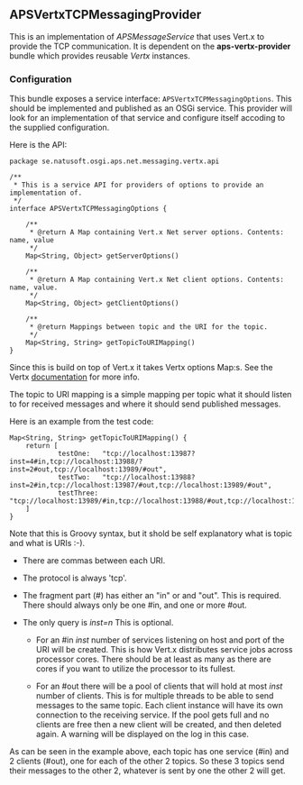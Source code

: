 ## APSVertxTCPMessagingProvider

This is an implementation of _APSMessageService_ that uses Vert.x to provide the TCP communication. It is dependent on the **aps-vertx-provider** bundle which provides reusable _Vertx_ instances.

### Configuration

This bundle exposes a service interface: `APSVertxTCPMessagingOptions`. This should be implemented and published as an OSGi service. This provider will look for an implementation of that service and configure itself accoding to the supplied configuration.

Here is the API:

    package se.natusoft.osgi.aps.net.messaging.vertx.api
    
    /**
     * This is a service API for providers of options to provide an implementation of.
     */
    interface APSVertxTCPMessagingOptions {
    
        /**
         * @return A Map containing Vert.x Net server options. Contents: name, value
         */
        Map<String, Object> getServerOptions()
    
        /**
         * @return A Map containing Vert.x Net client options. Contents: name, value.
         */
        Map<String, Object> getClientOptions()
    
        /**
         * @return Mappings between topic and the URI for the topic.
         */
        Map<String, String> getTopicToURIMapping()
    }

Since this is build on top of Vert.x it takes Vertx options Map:s. See the Vertx [documentation](http://vertx.io/docs/vertx-core/groovy/) for more info.

The topic to URI mapping is a simple mapping per topic what it should listen to for received messages and where it should send published messages. 

Here is an example from the test code:

    Map<String, String> getTopicToURIMapping() {
        return [
                testOne:   "tcp://localhost:13987?inst=4#in,tcp://localhost:13988/?inst=2#out,tcp://localhost:13989/#out",
                testTwo:   "tcp://localhost:13988?inst=2#in,tcp://localhost:13987/#out,tcp://localhost:13989/#out",
                testThree: "tcp://localhost:13989/#in,tcp://localhost:13988/#out,tcp://localhost:13987/#out"
        ]
    }

Note that this is Groovy syntax, but it shold be self explanatory what is topic and what is URIs :-). 

* There are commas between each URI.

* The protocol is always 'tcp'.

* The fragment part (\#) has either an "in" or and "out". This is required. There should always only be one #in, and one or more #out. 

* The only query is _inst=n_ This is optional. 

  * For an \#in _inst_ number of services listening on host and port of the URI will be created. This is how Vert.x distributes service jobs across processor cores. There should be at least as many as there are cores if you want to utilize the processor to its fullest. 

  * For an \#out there will be a pool of clients that will hold at  most _inst_ number of clients. This is for multiple threads to be able to send messages to the same topic. Each client instance will have its own connection to the receiving service. If the pool gets full and no clients are free then a new client will be created, and then deleted again. A warning will be displayed on the log in this case. 

As can be seen in the example above, each topic has one service (\#in) and 2 clients (\#out), one for each of the other 2 topics. So these 3 topics send their messages to the other 2, whatever is sent by one the other 2 will get.
